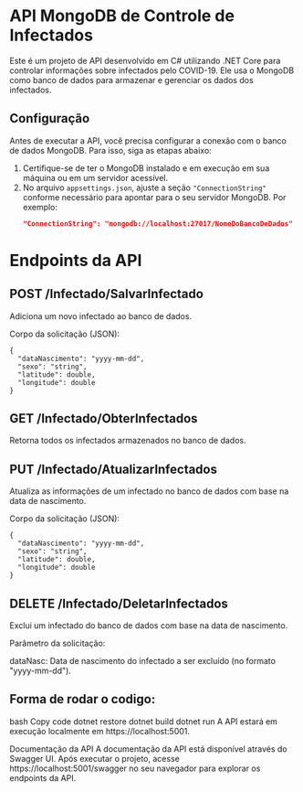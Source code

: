 # API MongoDB de Controle de Infectados

Este é um projeto de API desenvolvido em C# utilizando .NET Core para controlar informações sobre infectados pelo COVID-19. Ele usa o MongoDB como banco de dados para armazenar e gerenciar os dados dos infectados.

## Configuração

Antes de executar a API, você precisa configurar a conexão com o banco de dados MongoDB. Para isso, siga as etapas abaixo:

1. Certifique-se de ter o MongoDB instalado e em execução em sua máquina ou em um servidor acessível.
2. No arquivo `appsettings.json`, ajuste a seção `"ConnectionString"` conforme necessário para apontar para o seu servidor MongoDB. Por exemplo:
   ```json
   "ConnectionString": "mongodb://localhost:27017/NomeDoBancoDeDados"

# Endpoints da API

## POST /Infectado/SalvarInfectado
Adiciona um novo infectado ao banco de dados.

Corpo da solicitação (JSON):

```
{
  "dataNascimento": "yyyy-mm-dd",
  "sexo": "string",
  "latitude": double,
  "longitude": double
}
```

## GET /Infectado/ObterInfectados
Retorna todos os infectados armazenados no banco de dados.

## PUT /Infectado/AtualizarInfectados
Atualiza as informações de um infectado no banco de dados com base na data de nascimento.

Corpo da solicitação (JSON):
```
{
  "dataNascimento": "yyyy-mm-dd",
  "sexo": "string",
  "latitude": double,
  "longitude": double
}
```

## DELETE /Infectado/DeletarInfectados
Exclui um infectado do banco de dados com base na data de nascimento.

Parâmetro da solicitação:

dataNasc: Data de nascimento do infectado a ser excluído (no formato "yyyy-mm-dd").

## Forma de rodar o codigo:

bash
Copy code
dotnet restore
dotnet build
dotnet run
A API estará em execução localmente em https://localhost:5001.

Documentação da API
A documentação da API está disponível através do Swagger UI. Após executar o projeto, acesse https://localhost:5001/swagger no seu navegador para explorar os endpoints da API.
